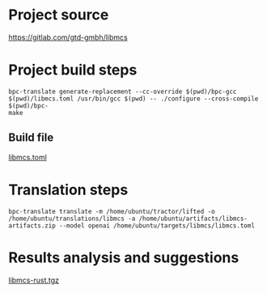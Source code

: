 # Project source

https://gitlab.com/gtd-gmbh/libmcs

# Project build steps

```
bpc-translate generate-replacement --cc-override $(pwd)/bpc-gcc $(pwd)/libmcs.toml /usr/bin/gcc $(pwd) -- ./configure --cross-compile $(pwd)/bpc-
make
```

## Build file

[libmcs.toml](libmcs.toml)

# Translation steps

```
bpc-translate translate -m /home/ubuntu/tractor/lifted -o /home/ubuntu/translations/libmcs -a /home/ubuntu/artifacts/libmcs-artifacts.zip --model openai /home/ubuntu/targets/libmcs/libmcs.toml
```

# Results analysis and suggestions

[libmcs-rust.tgz](libmcs-rust.tgz)


